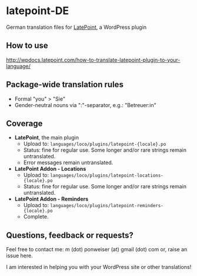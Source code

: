 # latepoint-DE
German translation files for [LatePoint](https://latepoint.com/), a WordPress plugin 

## How to use

http://wpdocs.latepoint.com/how-to-translate-latepoint-plugin-to-your-language/


## Package-wide translation rules

- Formal "you" > "Sie"
- Gender-neutral nouns via ":"-separator, e.g.: "Betreuer:in"

## Coverage
- **LatePoint**, the main plugin
  - Upload to: `languages/loco/plugins/latepoint-{locale}.po`
  - Status: fine for regular use. Some longer and/or rare strings remain untranslated.
  - Error messages remain untranslated.
- **LatePoint Addon - Locations**
  - Upload to: `languages/loco/plugins/latepoint-locations-{locale}.po` 
  - Status: fine for regular use. Some longer and/or rare strings remain untranslated.
- **LatePoint Addon - Reminders** 
  - Upload to: `languages/loco/plugins/latepoint-reminders-{locale}.po`
  - Complete.

## Questions, feedback or requests?

Feel free to contact me: m (dot) ponweiser (at) gmail (dot) com
or, raise an issue here.

I am interested in helping you with your WordPress site or other translations!

